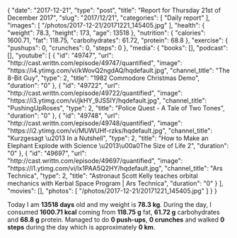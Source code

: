 {
    "date": "2017-12-21",
    "type": "post",
    "title": "Report for Thursday 21st of December 2017",
    "slug": "2017\/12\/21",
    "categories": [
        "Daily report"
    ],
    "images": [
        "\/photos\/2017-12-21\/20171221_145405.jpg"
    ],
    "health": {
        "weight": 78.3,
        "height": 173,
        "age": 13518
    },
    "nutrition": {
        "calories": 1600.71,
        "fat": 118.75,
        "carbohydrates": 61.72,
        "protein": 68.8
    },
    "exercise": {
        "pushups": 0,
        "crunches": 0,
        "steps": 0
    },
    "media": {
        "books": [],
        "podcast": [],
        "youtube": [
            {
                "id": "49747",
                "url": "http:\/\/cast.writtn.com\/episode\/49747\/quantified",
                "image": "https:\/\/i4.ytimg.com\/vi\/kWovQ2ngdAQ\/hqdefault.jpg",
                "channel_title": "The 8-Bit Guy",
                "type": 2,
                "title": "1982 Commodore Christmas Demo",
                "duration": "0"
            },
            {
                "id": "49722",
                "url": "http:\/\/cast.writtn.com\/episode\/49722\/quantified",
                "image": "https:\/\/i3.ytimg.com\/vi\/jkHY_9JSSIY\/hqdefault.jpg",
                "channel_title": "PushingUpRoses",
                "type": 2,
                "title": "Police Quest - A Tale of Two Tones",
                "duration": "0"
            },
            {
                "id": "49748",
                "url": "http:\/\/cast.writtn.com\/episode\/49748\/quantified",
                "image": "https:\/\/i2.ytimg.com\/vi\/MUWUHf-rzks\/hqdefault.jpg",
                "channel_title": "Kurzgesagt \u2013 In a Nutshell",
                "type": 2,
                "title": "How to Make an Elephant Explode with Science \u2013\u00a0The Size of Life 2",
                "duration": "0"
            },
            {
                "id": "49697",
                "url": "http:\/\/cast.writtn.com\/episode\/49697\/quantified",
                "image": "https:\/\/i1.ytimg.com\/vi\/lx1PAA5Q2HY\/hqdefault.jpg",
                "channel_title": "Ars Technica",
                "type": 2,
                "title": "Astronaut Scott Kelly teaches orbital mechanics with Kerbal Space Program | Ars Technica",
                "duration": "0"
            }
        ],
        "movies": [],
        "photos": [
            "\/photos\/2017-12-21\/20171221_145405.jpg"
        ]
    }
}

Today I am <strong>13518 days</strong> old and my weight is <strong>78.3 kg</strong>. During the day, I consumed <strong>1600.71 kcal</strong> coming from <strong>118.75 g</strong> fat, <strong>61.72 g</strong> carbohydrates and <strong>68.8 g</strong> protein. Managed to do <strong>0 push-ups</strong>, <strong>0 crunches</strong> and walked <strong>0 steps</strong> during the day which is approximately <strong>0 km</strong>.